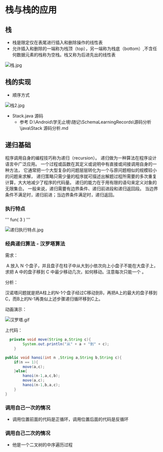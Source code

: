 # 栈与栈的应用

## 栈

- 栈是限定仅在表尾进行插入和删除操作的线性表
- 允许插入和删除的一端称为栈顶（top），另一端称为栈底（bottom）,不含任何数据元素的栈称为空栈。栈又称为后进先出的线性表

![栈.jpg](http://pm1dr7anq.bkt.clouddn.com/栈.jpg)

## 栈的实现

- 顺序方式

![栈2.jpg](http://pm1dr7anq.bkt.clouddn.com/栈2.jpg)

- Stack.java 源码
  - 参考 D:\Android\学无止境\随记\SchemaLearningRecords\源码分析\java\Stack 源码分析.md 

##  递归基础

程序调用自身的编程技巧称为递归（recursion）。
递归做为一种算法在程序设计语言中广泛应用。 一个过程或函数在其定义或说明中有直接或间接调用自身的一种方法，
它通常把一个大型复杂的问题层层转化为一个与原问题相似的规模较小的问题来求解，
递归策略只需少量的程序就可描述出解题过程所需要的多次重复计算，大大地减少了程序的代码量。
递归的能力在于用有限的语句来定义对象的无限集合。
一般来说，递归需要有边界条件、递归前进段和递归返回段。
当边界条件不满足时，递归前进；当边界条件满足时，递归返回。



###  执行特点

''' fun( 3 ) '''

![递归执行特点.jpg](http://pm1dr7anq.bkt.clouddn.com/递归执行特点.jpg)

### 经典递归算法 - 汉罗塔算法

需求：

​	A 放入 N 个盘子，并且盘子在柱子中从大到小依次向上小盘子不能在大盘子上，求把 A 中的盘子移到 C 中最少移动几次，如何移动。注意每次只能一个 。

分析：

​	汉诺塔问题就是把A柱上的N-1个盘子经过C移动到B，再把A上的最大的盘子移到C，而B上的N-1再类似上述步骤递归循环移到C上。 

动画演示：

![汉罗塔.gif](http://pm1dr7anq.bkt.clouddn.com/汉罗塔.gif)

上代码：



```Java
  private void move(String a,String c){
        System.out.println("从" + a + "到" + c);
    }

public void hanoi(int n ,String a,String b,String c){
    if(n == 1){
        move(a,c);
    }else{
        hanoi(n-1,a,c,b);
        move(a,c);
        hanoi(n-1,b,a,c);
    }
}
```


###  调用自己一次的情况

- 调用位置前面的代码是正循环，调用位置后面的代码是反循环

### 调用自己二次的情况

- 他是一个二叉树的中序遍历过程

  

